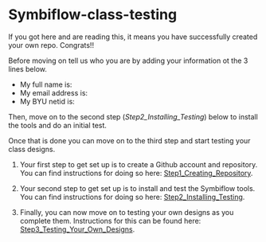 # Symbiflow-class-testing

If you got here and are reading this, it means you have successfully created your own repo.  Congrats!!  

Before moving on tell us who you are by adding your information ot the 3 lines below.

- My full name is: 
- My email address is: 
- My BYU netid is: 

Then, move on to the second step (*Step2_Installing_Testing*) below to install the tools and do an initial test.

Once that is done you can move on to the third step and start testing your class designs.

1. Your first step to get set up is to create a Github account and repository.  You can find instructions for doing so here: [Step1_Creating_Repository](Setup_And_Tutorials/Step1_Creating_Repository.md).

2. Your second step to get set up is to install and test the Symbiflow tools.  You can find instructions for doing so here: [Step2_Installing_Testing](Setup_And_Tutorials/Step2_Installing_Testing.md).

3. Finally, you can now move on to testing your own designs as you complete them.  Instructions for this can be found here: [Step3_Testing_Your_Own_Designs](Setup_And_Tutorials/Step3_Testing_Your_Own_Designs.md).
